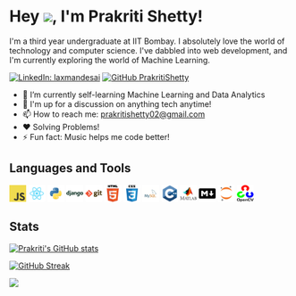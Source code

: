 # Hey <img src="https://raw.githubusercontent.com/MartinHeinz/MartinHeinz/master/wave.gif" width="30px">, I'm Prakriti Shetty!

I'm a third year undergraduate at IIT Bombay. I absolutely love the world of technology and computer science. I've dabbled into web development, and I'm currently exploring the world of Machine Learning.

[![LinkedIn: laxmandesai](https://img.shields.io/badge/-PrakritiShetty-blue?style=flat-square&logo=Linkedin&logoColor=white&link=https://www.linkedin.com/in/prakriti-shetty-0533991b9/)](https://www.linkedin.com/in/prakriti-shetty-0533991b9/)
[![GitHub PrakritiShetty](https://img.shields.io/github/followers/PrakritiShetty?label=follow&style=social)](https://github.com/PrakritiShetty)

- 🌱 I’m currently self-learning Machine Learning and Data Analytics
- 💬 I'm up for a discussion on anything tech anytime!
- 📫 How to reach me: [prakritishetty02@gmail.com](mailto:prakritishetty02@gmail.com)
- ❤️ Solving Problems!
- ⚡ Fun fact: Music helps me code better!

## Languages and Tools

<code><img height="30" src="https://raw.githubusercontent.com/github/explore/80688e429a7d4ef2fca1e82350fe8e3517d3494d/topics/javascript/javascript.png"></code>
<code><img height="30" src="https://raw.githubusercontent.com/github/explore/80688e429a7d4ef2fca1e82350fe8e3517d3494d/topics/react/react.png"></code>
<code><img height="30" src="https://raw.githubusercontent.com/github/explore/80688e429a7d4ef2fca1e82350fe8e3517d3494d/topics/python/python.png"></code>
<code><img height="30" src="https://raw.githubusercontent.com/github/explore/80688e429a7d4ef2fca1e82350fe8e3517d3494d/topics/django/django.png"></code>
<code><img height="30" src="https://raw.githubusercontent.com/github/explore/80688e429a7d4ef2fca1e82350fe8e3517d3494d/topics/git/git.png"></code>
<code><img height="30" src="https://raw.githubusercontent.com/github/explore/80688e429a7d4ef2fca1e82350fe8e3517d3494d/topics/html/html.png"></code>
<code><img height="30" src="https://raw.githubusercontent.com/github/explore/80688e429a7d4ef2fca1e82350fe8e3517d3494d/topics/css/css.png"></code>
<code><img height="30" src="https://raw.githubusercontent.com/github/explore/80688e429a7d4ef2fca1e82350fe8e3517d3494d/topics/mysql/mysql.png"></code>
<code><img height="30" src="https://raw.githubusercontent.com/github/explore/80688e429a7d4ef2fca1e82350fe8e3517d3494d/topics/cpp/cpp.png"></code>
<code><img height="30" src="https://raw.githubusercontent.com/github/explore/80688e429a7d4ef2fca1e82350fe8e3517d3494d/topics/matlab/matlab.png"></code>
<code><img height="30" src="https://raw.githubusercontent.com/github/explore/80688e429a7d4ef2fca1e82350fe8e3517d3494d/topics/markdown/markdown.png"></code>
<code><img height="30" src="https://raw.githubusercontent.com/github/explore/80688e429a7d4ef2fca1e82350fe8e3517d3494d/topics/jupyter-notebook/jupyter-notebook.png"></code>
<code><img height="30" src="https://raw.githubusercontent.com/github/explore/80688e429a7d4ef2fca1e82350fe8e3517d3494d/topics/opencv/opencv.png"></code>



## Stats

[![Prakriti's GitHub stats](https://github-readme-stats.vercel.app/api?username=PrakritiShetty&show_icons=true&count_private=true&theme=tokyonight)](https://github.com/PrakritiShetty/)

[![GitHub Streak](https://github-readme-streak-stats.herokuapp.com?user=PrakritiShetty&theme=tokyonight&hide_border=true&date_format=M%20j%5B%2C%20Y%5D)](https://github.com/PrakritiShetty/)

![](https://hit.yhype.me/github/profile?user_id=63250453)

